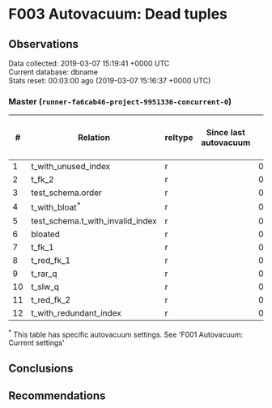 # F003 Autovacuum: Dead tuples #

## Observations ##
Data collected: 2019-03-07 15:19:41 +0000 UTC  
Current database: dbname  
Stats reset: 00:03:00 ago (2019-03-07 15:16:37 +0000 UTC)  
### Master (`runner-fa6cab46-project-9951336-concurrent-0`) ###
  
  
\#|  Relation | reltype | Since last autovacuum | Since last vacuum | Autovacuum Count | Vacuum Count | n_tup_ins | n_tup_upd | n_tup_del | pg_class.reltuples | n_live_tup | n_dead_tup | &#9660;Dead Tuples Ratio, %
---|-------|------|-----------------------|-------------------|----------|---------|-----------|-----------|-----------|--------------------|------------|------------|-----------
1 |t_with_unused_index |r |<no value> |00:01:21.405523 |0 |2 |1000000 |0 |0 |1000000 |1000000 |0 | 0 
2 |t_fk_2 |r |<no value> |00:01:21.108937 |0 |2 |1000000 |0 |0 |1000000 |1000000 |0 | 0 
3 |test_schema.order |r |<no value> |00:01:22.667446 |0 |1 |1000001 |0 |0 |1000001 |1000001 |0 | 0 
4 |t_with_bloat<sup>*</sup> |r |<no value> |00:01:20.091857 |0 |2 |1000000 |1000000 |0 |1000000 |1000000 |0 | 0 
5 |test_schema.t_with_invalid_index |r |<no value> |00:01:21.265996 |0 |2 |1000000 |0 |0 |1000000 |1000000 |0 | 0 
6 |bloated |r |<no value> |00:01:21.019475 |0 |2 |100000 |0 |50000 |50000 |50000 |0 | 0 
7 |t_fk_1 |r |<no value> |00:01:21.190579 |0 |2 |1000001 |0 |0 |1000001 |1000001 |0 | 0 
8 |t_red_fk_1 |r |<no value> |00:01:21.000733 |0 |2 |1000001 |0 |0 |1000001 |1000001 |0 | 0 
9 |t_rar_q |r |<no value> |00:01:21.509745 |0 |2 |1000000 |744419 |0 |1000000 |1000000 |0 | 0 
10 |t_slw_q |r |<no value> |00:01:20.836477 |0 |2 |10000001 |0 |0 |9999979 |9999979 |0 | 0 
11 |t_red_fk_2 |r |<no value> |00:01:20.922615 |0 |2 |1000000 |0 |0 |1000000 |1000000 |0 | 0 
12 |t_with_redundant_index |r |<no value> |00:01:21.334221 |0 |2 |1000000 |0 |0 |1000000 |1000000 |0 | 0 

<sup>*</sup> This table has specific autovacuum settings. See 'F001 Autovacuum: Current settings'


## Conclusions ##


## Recommendations ##

